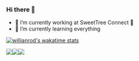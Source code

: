 ### Hi there 👋

- 🔭 I’m currently working at SweetTree Connect 🌳 
- 🌱 I’m currently learning everything

[![willianrod's wakatime stats](https://github-readme-stats.vercel.app/api/wakatime?username=willianrod)](https://github.com/anuraghazra/github-readme-stats)

![](https://img.shields.io/badge/OS-MacOSX-informational?style=flat&logo=<LOGO_NAME>&logoColor=white&color=6f00ff)![](https://img.shields.io/badge/Code-Python-informational?style=flat&logo=<LOGO_NAME>&logoColor=white&color=fff200)![](https://img.shields.io/badge/Shell-Fish-informational?style=flat&logo=<LOGO_NAME>&logoColor=white&color=0802bd)





<!--
**JEdwards216/JEdwards216** is a ✨ _special_ ✨ repository because its `README.md` (this file) appears on your GitHub profile.

Here are some ideas to get you started:

- 🔭 I’m currently working at SweetTree Connect 🌳 
- 🌱 I’m currently learning everything
- 👯 I’m looking to collaborate on ...
- 🤔 I’m looking for help with ...
- 💬 Ask me about ...
- 📫 How to reach me: ...
- ⚡ Fun fact: ...
-->
